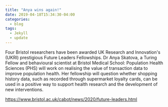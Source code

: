 ```yaml
---
title: "Anya wins again!"
date: 2019-04-18T15:34:30-04:00
categories:
  - blog
tags:
  - Jekyll
  - update
---
```


Four Bristol researchers have been awarded UK Research and Innovation's (UKRI) prestigious Future Leaders Fellowships. Dr Anya Skatova, a Turing Fellow and behavioural scientist at Bristol Medical School: Population Health Sciences (PHS) will work on realising the value of transaction data to improve population health. Her fellowship will question whether shopping history data, such as recorded through supermarket loyalty cards, can be used in a positive way to support health research and the development of new interventions.

https://www.bristol.ac.uk/cabot/news/2020/future-leaders.html

